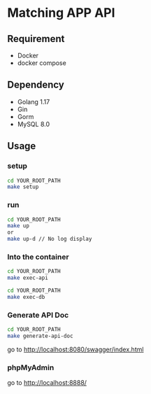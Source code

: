 # Matching APP API

## Requirement

* Docker
* docker compose

## Dependency
* Golang 1.17
* Gin
* Gorm
* MySQL 8.0

## Usage

### setup
```bash
cd YOUR_ROOT_PATH
make setup
```

### run
```bash
cd YOUR_ROOT_PATH
make up
or
make up-d // No log display
```

### Into the container
```bash
cd YOUR_ROOT_PATH
make exec-api
```

```bash
cd YOUR_ROOT_PATH
make exec-db
```

### Generate API Doc
```bash
cd YOUR_ROOT_PATH
make generate-api-doc
```

go to <http://localhost:8080/swagger/index.html>

### phpMyAdmin
go to <http://localhost:8888/>